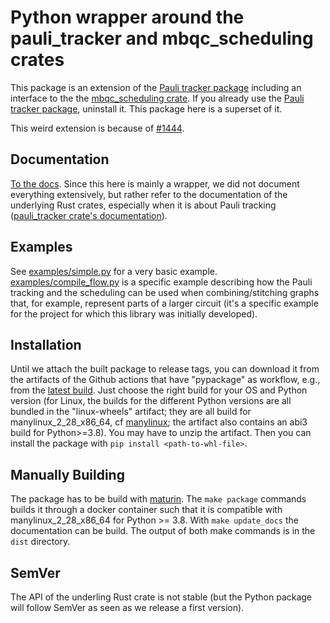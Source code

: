 # Python wrapper around the pauli_tracker and mbqc_scheduling crates

This package is an extension of the [Pauli tracker package] including an interface to the
the [mbqc_scheduling crate]. If you already use the [Pauli tracker package], uninstall it.
This package here is a superset of it.

This weird extension is because of [#1444].

## Documentation

[To the docs](https://taeruh.github.io/mbqc_scheduling/). Since this here is mainly a
wrapper, we did not document everything extensively, but rather refer to the documentation
of the underlying Rust crates, especially when it is about Pauli tracking ([pauli_tracker
crate's documentation]).

## Examples

See [examples/simple.py] for a very basic example. [examples/compile_flow.py] is a
specific example describing how the Pauli tracking and the scheduling can be used when
combining/stitching graphs that, for example, represent parts of a larger circuit (it's a
specific example for the project for which this library was initially developed).

## Installation

Until we attach the built package to release tags, you can download it from the artifacts
of the Github actions that have "pypackage" as workflow, e.g., from the [latest build].
Just choose the right build for your OS and Python version (for Linux, the builds for the
different Python versions are all bundled in the "linux-wheels" artifact; they are all
build for manylinux\_2\_28\_x86\_64, cf [manylinux]; the artifact also contains an abi3
build for Python>=3.8). You may have to unzip the artifact. Then you can install the
package with `pip install <path-to-whl-file>`.

## Manually Building

The package has to be build with [maturin]. The `make package` commands builds it through
a docker container such that it is compatible with manylinux\_2\_28\_x86\_64 for Python >=
3.8. With `make update_docs` the documentation can be build. The output of both make
commands is in the `dist` directory.

## SemVer

The API of the underling Rust crate is not stable (but the Python package will follow
SemVer as seen as we release a first version).

[examples/simple.py]: https://github.com/taeruh/mbqc_scheduling/blob/main/pauli_tracker/python_lib/examples/simple.py
[examples/compile_flow.py]: https://github.com/taeruh/mbqc_scheduling/blob/main/pauli_tracker/python_lib/examples/compile_flow.py
[pauli_tracker crate's documentation]: https://docs.rs/pauli_tracker/latest/pauli_tracker/
[Pauli tracker package]: https://github.com/taeruh/pauli_tracker/tree/main/python_lib#readme
[latest build]: https://github.com/taeruh/mbqc_scheduling/actions/runs/7577099611
[manylinux]: https://github.com/pypa/manylinux
[maturin]: https://github.com/PyO3/maturin
[mbqc_scheduling crate]: https://github.com/taeruh/mbqc_scheduling/tree/main/mbqc_scheduling
[#1444]: https://github.com/PyO3/pyo3/issues/1444
